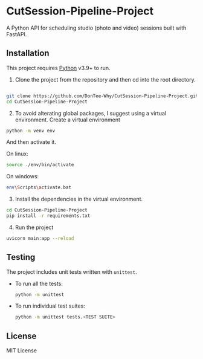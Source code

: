 # CutSession-Pipeline-Project

A Python API for scheduling studio (photo and video) sessions built with FastAPI.

## Installation

This project requires [Python](https://www.python.org/downloads/) v3.9+ to run.

1. Clone the project from the repository and then cd into the root directory.

  ```sh
  
  git clone https://github.com/DonTee-Why/CutSession-Pipeline-Project.git
  cd CutSession-Pipeline-Project
  
  ```
  
2. To avoid alterating global packages, I suggest using a virtual environment. Create a virtual environment

  ```sh
  python -m venv env
  ```
  
  And then activate it.
  
  On linux:
  
  ```sh
  source ./env/bin/activate
  ```
  
  On windows:
  
  ```sh
  env\Scripts\activate.bat
  ```

3. Install the dependencies in the virtual environment.

  ```sh
  cd CutSession-Pipeline-Project
  pip install -r requirements.txt
  ```
  
4. Run the project

  ```sh
  uvicorn main:app --reload
  ```
  
## Testing

The project includes unit tests written with `unittest`.

- To run all the tests:

  ```sh
  python -m unittest
  ```
  
- To run individual test suites:

  ```sh
  python -m unittest tests.<TEST SUITE>
  ```
  
## License

MIT License
